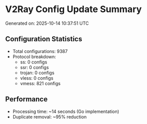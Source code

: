 # V2Ray Config Update Summary
Generated on: 2025-10-14 10:37:51 UTC

## Configuration Statistics
- Total configurations: 9387
- Protocol breakdown:
  - ss: 0 configs
  - ssr: 0 configs
  - trojan: 0 configs
  - vless: 0 configs
  - vmess: 821 configs

## Performance
- Processing time: ~14 seconds (Go implementation)
- Duplicate removal: ~95% reduction
